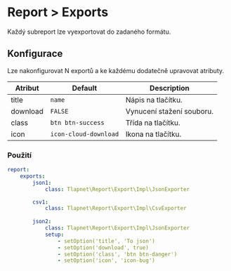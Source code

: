 # Report > Exports

Každý subreport lze vyexportovat do zadaného formátu.

## Konfigurace

Lze nakonfigurovat N exportů a ke každému dodatečně upravovat atributy.

| Atribut  | Default               | Description               |
|----------|-----------------------|---------------------------|
| title    | `name`                | Nápis na tlačítku.        |
| download | `FALSE`               | Vynucení stažení souboru. |
| class    | `btn btn-success`     | Třída na tlačítku.        |
| icon     | `icon-cloud-download` | Ikona na tlačítku.        |

### Použití

```yaml
report:
    exports:
        json1:
            class: Tlapnet\Report\Export\Impl\JsonExporter

        csv1:
            class: Tlapnet\Report\Export\Impl\CsvExporter
        
        json2:
            class: Tlapnet\Report\Export\Impl\JsonExporter
            setup:
                - setOption('title', 'To json')
                - setOption('download', true)
                - setOption('class', 'btn btn-danger')
                - setOption('icon', 'icon-bug')
```
